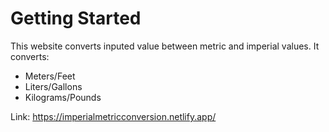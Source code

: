 # Getting Started

This website converts inputed value between metric and imperial values.
It converts:

- Meters/Feet
- Liters/Gallons
- Kilograms/Pounds

Link: https://imperialmetricconversion.netlify.app/
